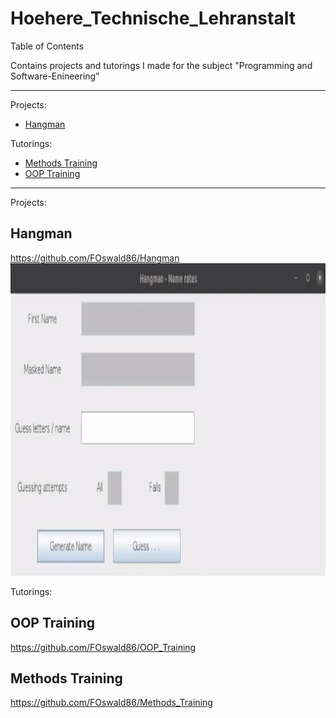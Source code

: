 # Hoehere_Technische_Lehranstalt
Table of Contents

Contains projects and tutorings I made for the subject "Programming and Software-Enineering"

<!-- START doctoc generated TOC please keep comment here to allow auto update -->
<!-- DON'T EDIT THIS SECTION, INSTEAD RE-RUN doctoc TO UPDATE -->
  
___________________________________________________________________________________________________  
  
Projects:  
  
- [Hangman](#hangman)  
  
Tutorings:  
  
- [Methods Training](#methods-training)
- [OOP Training](#oop-training)  
  
___________________________________________________________________________________________________  
  
<!-- END doctoc generated TOC please keep comment here to allow auto update -->

Projects:  
  
## Hangman  
https://github.com/FOswald86/Hangman  
<img src="https://github.com/FOswald86/Hangman/blob/main/Hangman.gif" width="800" height="500" />  
  
Tutorings:  
  
## OOP Training
https://github.com/FOswald86/OOP_Training  
  
## Methods Training
https://github.com/FOswald86/Methods_Training   
